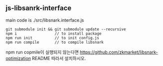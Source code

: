 ## js-libsanrk-interface 

main code is ./src/libsnark.interface.js

    git submodule init && git submodule update --recursive
    npm i                 // to install package
    npm run init          // to init config.js  
    npm run compile       // to compile libsnark

npm run copmile이 실행되지 않는다면 https://github.com/zkmarket/libsnark-optimization README 따라서 설치하시오.
